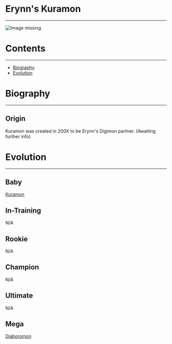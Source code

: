 # Erynn's Kuramon
-----
![Image missing]({{site.baseurl}}/wiki/resources/Kuramon.png)

# Contents
-----

- [Biography](#biography)
- [Evolution](#evolution)

# Biography
-----

## Origin
Kuramon was created in 200X to be Erynn's Digimon partner. (Awaiting further info)

# Evolution
-----

## Baby  
[Kuramon](http://www.wikimon.net/Kuramon)

## In-Training  
N/A

## Rookie
N/A  

## Champion
N/A  

## Ultimate
N/A   

## Mega
[Diaboromon](http://www.wikimon.net/Diaboromon)  
